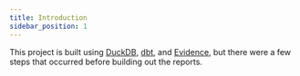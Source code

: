 ```yaml
---
title: Introduction
sidebar_position: 1
---
```


This project is built using [DuckDB](https://duckdb.org), [dbt](https://www.getdbt.com/), and [Evidence](https://evidence.dev/), but there were a few steps that occurred before building out the reports.

